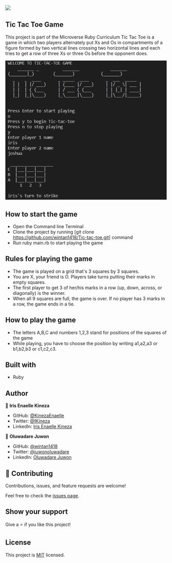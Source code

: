 ![](https://img.shields.io/badge/Microverse-blueviolet)


## Tic Tac Toe Game

This project is part of the Microverse Ruby Curriculum
Tic Tac Toe is a game in which two players alternately put Xs and Os in compartments of a figure formed by two vertical lines crossing two horizontal lines and each tries to get a row of three Xs or three Os before the opponent does.

![screenshot](images/pic.PNG)

## How to start the game

- Open the Command line Terminal
- Clone the project by running [git clone https://github.com/wintan1418/Tic-tac-toe.git] command
- Run ruby main.rb to start playing the game

## Rules for playing the game

- The game is played on a grid that's 3 squares by 3 squares.
- You are X, your friend is O. Players take turns putting their marks in empty squares.
- The first player to get 3 of her/his marks in a row (up, down, across, or diagonally) is the winner.
- When all 9 squares are full, the game is over. If no player has 3 marks in a row, the game ends in a tie.

## How to play the game

- The letters A,B,C and numbers 1,2,3 stand for positions of the squares of the game
- While playing, you have to choose the position by writing a1,a2,a3 or b1,b2,b3 or c1,c2,c3.

## Built with

- Ruby

## Author

👤 **Iris Enaelle Kineza**

- GitHub: [@KinezaEnaelle](https://github.com/KinezaEnaelle)
- Twitter: [@IKineza](https://twitter.com/IKineza)
- LinkedIn: [Iris Enaelle Kineza](https://www.linkedin.com/in/iris-enaelle-kineza-25a676187/)

 👤 **Oluwadare Juwon**

- GitHub: [@wintan1418](https://github.com/wintan1418)
- Twitter: [@juwonoluwadare](https://twitter.com/oluwadarejuwon)
- LinkedIn: [Oluwadare Juwon](https://www.linkedin.com/in/oluwadare-juwon-048a391a8/)


## 🤝 Contributing

Contributions, issues, and feature requests are welcome!

Feel free to check the [issues page](https://github.com/wintan1418/Tic-tac-toe/issues).

## Show your support

Give a ⭐️ if you like this project!

## License

This project is [MIT](https://github.com/KinezaEnaelle/Mint-Signup/blob/master/LICENSE) licensed.
